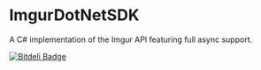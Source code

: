 ImgurDotNetSDK
==============

A C# implementation of the Imgur API featuring full async support.


[![Bitdeli Badge](https://d2weczhvl823v0.cloudfront.net/thegreatco/imgurdotnetsdk/trend.png)](https://bitdeli.com/free "Bitdeli Badge")

